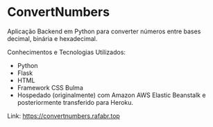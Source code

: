 # ConvertNumbers

Aplicação Backend em Python para converter números entre bases decimal, binária e hexadecimal.

Conhecimentos e Tecnologias Utilizados:
- Python
- Flask
- HTML
- Framework CSS Bulma
- Hospedado (originalmente) com Amazon AWS Elastic Beanstalk e posteriormente transferido para Heroku.

Link: https://convertnumbers.rafabr.top
